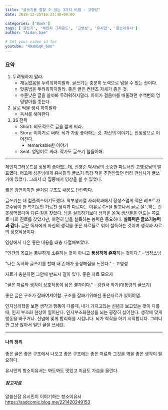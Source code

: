 ```yaml
---
title: "글쓰기를 잘할 수 있는 3가지 비법 - 고영성"
date: 2018-12-25T16:23:40+09:00

categories: ['Book']
tags: ['글쓰기', '체인지 그라운드', '고영성', '유시민', '항소이유서']
author: "Aidan.bae"

# Set your video id for
youtube: "49aNGqK_6UU"
---
```


### 요약

1. 두려워하지 말라.
   - 재능없음을 두려워하지말라. 글쓰기는 충분히 노력으로 넘을 수 있는 산이다.
   - 맞춤법을 두려워하지말라. 좋은 글은 컨텐츠 자체가 좋은 것.
   - 수준낮은 글을 쓸까봐 두려워하지말라. 아이가 걸음마를 배울려면 수백번의 엉덩방아를 찧는다.
2. 날로 먹을 생각 하지말라
   - 독서를 해야한다
3. 3S 전략
   - Short: 의도적으로 글을 짧게 써라.
   - Story: 이야기로 써라. 뇌가 가장 좋아하는 것. 자신의 이야기는 진정성으로 이어진다.
     - remarkable한 이야기
   - Seat: 엉덩이로 써라. 작가도 글쓰기 힘들어해.

------

체인지그라운드를 상당히 좋아했는데, 신영준 박사님의 소중한 파트너인 고영성님의 발표였다. 어끄제 성은님에게 유시민의 글쓰기 특강 책을 추천받았던 터라 관심사가 글쓰기에 있었다. 그래서 더 집중해서 영상을 볼 수 있었다.

짧은 강연이지만 글처럼 구조도 내용도 탄탄하다.

글쓰기는 내 컴플렉스이기도했다. 학부생시절 사회학과에서 정성스럽게 적은 레포트가 교수님이 한 학기동안 가르친 생각과 다르다는 이유로 C+을 받고나서 글로 설득하는 건 못해먹겠다며 다른 길을 찾았다. 남을 설득하기보다 생각을 옮겨 생산물을 만드는 쪽으로 나의 진로를 찾았지만, 여전히 남을 설득하는 능력은 중요하다. **설득력은 글쓰기능력과 같다.** 글은 독자에게 자신의 생각을 좋은 자료들로 엮어 설득하는 것이며 생각과 자료의 상호작용이다.  

영상에서 나온 좋은 내용을 대충 나열해보았다.



"인간의 목표는 풍부하게 소유하는 것이 아니고 **풍성하게 존재**하는 것이다." - 법정스님


"나는 독서와 글쓰기를 할때 내 존재가 풍성해짐을 느낀다." - 고영성

자료가 충분하면 그안에 반드시 길이 있다. 좋은 자료 모으자

"글은 자료와 생각이 상호작용이 낳은 결과이다." - 강원국 작가(대통령의 글쓰기)

좋은 글은 구조가 잘짜여져야함. 구조를 잘짜기위해선 좋은자료가 있어야댐.

인지심리학을 보면
생각과 행동이 다를때, 내가 가지고있는 신념과 보고있는 것이 다를 때,
인지 부조화 현상이 일어난다.
인지부조화현상을 뇌는 굉장히 싫어한다.
생각에 맞게 행동을 바꾸거나. 신념에 맞게 합리화를 시킵니다. 뇌가 착각을 하기 시작합니다. 그러니깐 그냥 앉아서 일단 글을 쓰세요.

---

#### 나의 정리

좋은 글은 좋은 구조에서 나오고 좋은 구조에는 좋은 자료와 그것을 엮을 좋은 생각이 필요하다.

유시민의 항소이유서는 봐도봐도 멋있고 지금도 가슴을 울린다. 


##### 참고자료

알쓸신잡 유시민이 이야기하는 항소이유서
https://sadcomic.blog.me/221420249153

